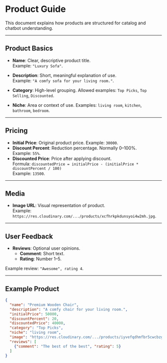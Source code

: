 # Product Guide

This document explains how products are structured for catalog and chatbot understanding.

---

## Product Basics

- **Name**: Clear, descriptive product title.  
  Example: `"Luxury Sofa"`.

- **Description**: Short, meaningful explanation of use.  
  Example: `"A comfy sofa for your living room."`.

- **Category**: High-level grouping. Allowed examples: `Top Picks`, `Top Selling`, `Discounted`.

- **Niche**: Area or context of use. Examples: `living room`, `kitchen`, `bathroom`, `bedroom`.

---

## Pricing

- **Initial Price**: Original product price. Example: `30000`.
- **Discount Percent**: Reduction percentage. Normally 0–100%.  
  Example: `55%`.
- **Discounted Price**: Price after applying discount.  
  Formula: `discountedPrice = initialPrice - (initialPrice * discountPercent / 100)`  
  Example: `13500`.

---

## Media

- **Image URL**: Visual representation of product.  
  Example: `https://res.cloudinary.com/.../products/xcfhrkpkdunsyoi4w2mh.jpg`.

---

## User Feedback

- **Reviews**: Optional user opinions.  
  - **Comment**: Short text.  
  - **Rating**: Number 1–5.  

Example review: `"Awesome", rating 4`.

---

## Example Product

```json
{
  "name": "Premium Wooden Chair",
  "description": "A comfy chair for your living room.",
  "initialPrice": 50000,
  "discountPercent": 20,
  "discountedPrice": 40000,
  "category": "Top Picks",
  "niche": "living room",
  "image": "https://res.cloudinary.com/.../products/iyvefqdhmfbr5cwcbzga.jpg",
  "reviews": [
    {"comment": "The best of the best", "rating": 5}
  ]
}
